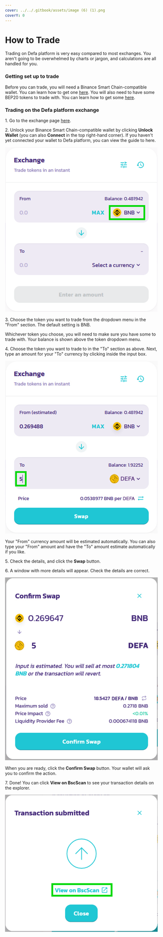 ```yaml
---
cover: ../../.gitbook/assets/image (6) (1).png
coverY: 0
---
```


# How to Trade

Trading on Defa platform is very easy compared to most exchanges. You aren't going to be overwhelmed by charts or jargon, and calculations are all handled for you.

### **Getting set up to trade**

Before you can trade, you will need a Binance Smart Chain-compatible wallet. You can learn how to get one [here](../../get-started/create-a-wallet.md). You will also need to have some BEP20 tokens to trade with. You can learn how to get some [here](../../get-started/get-bep20-tokens.md).

### **Trading on the Defa platform exchange**

1\. Go to the exchange page [here](https://defa.finance/swap).

2\. Unlock your Binance Smart Chain-compatible wallet by clicking **Unlock Wallet** (you can also **Connect** in the top right-hand corner). If you haven't yet connected your wallet to Defa platform, you can view the guide to here.

![](<../../.gitbook/assets/image (2) (1).png>)

3\. Choose the token you want to trade from the dropdown menu in the "From" section. The default setting is BNB.

Whichever token you choose, you will need to make sure you have some to trade with. Your balance is shown above the token dropdown menu.

4\. Choose the token you want to trade to in the "To" section as above. Next, type an amount for your "To" currency by clicking inside the input box.

![](<../../.gitbook/assets/image (5).png>)

Your "From" currency amount will be estimated automatically. You can also type your "From" amount and have the "To" amount estimate automatically if you like.

5\. Check the details, and click the **Swap** button.

6\. A window with more details will appear. Check the details are correct.

![](<../../.gitbook/assets/image (1) (1).png>)

When you are ready, click the **Confirm Swap** button. Your wallet will ask you to confirm the action.

7\. Done! You can click **View on BscScan** to see your transaction details on the explorer.

![](<../../.gitbook/assets/image (3) (1).png>)

&#x20;
